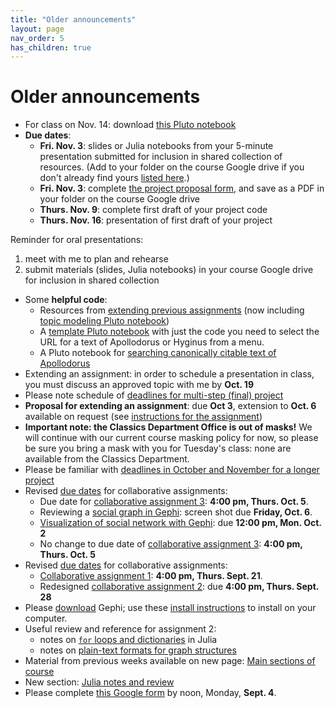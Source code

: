 ```yaml
---
title: "Older announcements"
layout: page
nav_order: 5
has_children: true
---
```



# Older announcements


- For class on Nov. 14:  download [this Pluto notebook](https://raw.githubusercontent.com/neelsmith/digitalmyth/main/pluto/assign3-workshop.jl)
- **Due dates**:
    - **Fri. Nov. 3**: slides or Julia notebooks from your 5-minute presentation submitted for inclusion in shared collection of resources.  (Add to your folder on the course Google drive if you don't already find yours [listed here](./julia/extending/).)
    - **Fri. Nov. 3**:  complete [the project proposal form](./assignments/multistep/proposal/), and save as a PDF in your folder on the course Google drive
    - **Thurs. Nov. 9**: complete first draft of your project code
    - **Thurs. Nov. 16**: presentation of first draft of your project



Reminder for oral presentations:
 
1. meet with me to plan and rehearse
2. submit materials (slides, Julia notebooks) in your course Google drive for inclusion in shared collection


- Some **helpful code**:
    - Resources from [extending previous assignments](../julia/extending/) (now including [topic modeling Pluto notebook](../julia/extending/lda-textanalysis.html))
    - A [template Pluto notebook](../text_template_nb.html) with just the code you need to select the URL for a text of Apollodorus or Hyginus from a menu.
    - A Pluto notebook for [searching canonically citable text of Apollodorus](../search-apollodorus.html)
- Extending an assignment: in order to schedule a presentation in class, you must discuss an approved topic with me by **Oct. 19**
- Please note schedule of [deadlines for multi-step (final) project](./deadlines/)
- **Proposal for extending an assignment**: due **Oct 3**, extension to **Oct. 6** available on request (see [instructions for the assignment](./assignments/extended/))
- **Important note: the Classics Department Office is out of masks!**  We will continue with our current course masking policy for now, so please be sure you bring a mask with you for Tuesday's class: none are available from the Classics Department.
- Please be familiar with [deadlines in October and November for a longer project](./deadlines/)
- Revised [due dates](../deadlines/) for collaborative assignments:
    -  Due date for [collaborative assignment 3](../assignments/nb3/): **4:00 pm, Thurs. Oct. 5**.
    -  Reviewing a [social graph in Gephi](../assignments/gephi/): screen shot due **Friday, Oct. 6**.
    - [Visualization of social network with Gephi](../assignments/gephi/): due **12:00 pm, Mon. Oct. 2**
    - No change to due date of [collaborative assignment 3](../assignments/nb3/): **4:00 pm, Thurs. Oct. 5**
- Revised [due dates](../deadlines/) for collaborative assignments:
    - [Collaborative assignment 1](./assignments/nb1/): **4:00 pm, Thurs. Sept. 21**.
    - Redesigned [collaborative assignment 2](../assignments/nb2/): due **4:00 pm, Thurs. Sept. 28**
- Please [download](https://gephi.org/users/download/) Gephi; use these [install instructions](https://gephi.org/users/install/) to install on your computer.
- Useful review and reference for assignment 2:
    - notes on [`for` loops and dictionaries](../julia/julia-loops-dictionaries.html) in Julia
    - notes on [plain-text formats for graph structures](../julia/graph-formats/)
- Material from previous weeks available on new page: [Main sections of course](../modules/)
- New section: [Julia notes and review](../julia/)
- Please complete [this Google form](https://forms.gle/MQR2iGSxoD3VAKWX7) by noon, Monday, **Sept. 4**.

